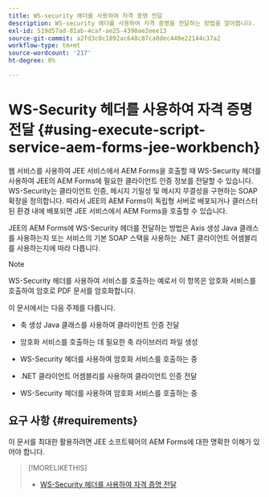 ```yaml
---
title: WS-security 헤더를 사용하여 자격 증명 전달
description: WS-security 헤더를 사용하여 자격 증명을 전달하는 방법을 알아봅니다.
exl-id: 519d57ad-81ab-4caf-ae25-4390ae2eee13
source-git-commit: a2fd3c0c1892ac648c87ca0dec440e22144c37a2
workflow-type: tm+mt
source-wordcount: '217'
ht-degree: 0%

---
```


# WS-Security 헤더를 사용하여 자격 증명 전달 {#using-execute-script-service-aem-forms-jee-workbench}

웹 서비스를 사용하여 JEE 서비스에서 AEM Forms을 호출할 때 WS-Security 헤더를 사용하여 JEE의 AEM Forms에 필요한 클라이언트 인증 정보를 전달할 수 있습니다. WS-Security는 클라이언트 인증, 메시지 기밀성 및 메시지 무결성을 구현하는 SOAP 확장을 정의합니다. 따라서 JEE의 AEM Forms이 독립형 서버로 배포되거나 클러스터된 환경 내에 배포되면 JEE 서비스에서 AEM Forms을 호출할 수 있습니다.

JEE의 AEM Forms에 WS-Security 헤더를 전달하는 방법은 Axis 생성 Java 클래스를 사용하는지 또는 서비스의 기본 SOAP 스택을 사용하는 .NET 클라이언트 어셈블리를 사용하는지에 따라 다릅니다.

>[!NOTE]
>
>WS-Security 헤더를 사용하여 서비스를 호출하는 예로서 이 항목은 암호화 서비스를 호출하여 암호로 PDF 문서를 암호화합니다.

이 문서에서는 다음 주제를 다룹니다.

* 축 생성 Java 클래스를 사용하여 클라이언트 인증 전달

* 암호화 서비스를 호출하는 데 필요한 축 라이브러리 파일 생성

* WS-Security 헤더를 사용하여 암호화 서비스를 호출하는 중

* .NET 클라이언트 어셈블리를 사용하여 클라이언트 인증 전달

* WS-Security 헤더를 사용하여 암호화 서비스를 호출하는 중


## 요구 사항 {#requirements}

이 문서를 최대한 활용하려면 JEE 소프트웨어의 AEM Forms에 대한 명확한 이해가 있어야 합니다.

>[!MORELIKETHIS]
>
>* [WS-Security 헤더를 사용하여 자격 증명 전달](assets/passing-credentials-using-ws-security-headers.pdf)

